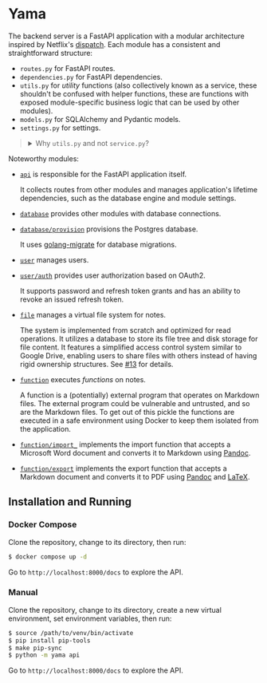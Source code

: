 # Yama

The backend server is a FastAPI application with a modular architecture inspired
by Netflix's [dispatch](https://github.com/Netflix/dispatch). Each module has a
consistent and straightforward structure:

- `routes.py` for FastAPI routes.
- `dependencies.py` for FastAPI dependencies.
- `utils.py` for *utility* functions (also collectively known as a service,
  these shouldn't be confused with helper functions, these are functions with
  exposed module-specific business logic that can be used by other modules).
- `models.py` for SQLAlchemy and Pydantic models.
- `settings.py` for settings.

<blockquote>
<details>
  <summary>Why <code>utils.py</code> and not <code>service.py</code>?</summary>

  Taste. And a bit of inspiration by
  <a href="https://tailwindcss.com/">Tailwind's</a> usage of the word "utility".
  Besides, generally it's not a good idea to have random <code>utils.py</code>
  with generic helper functions all over your project anyways.
</details>
</blockquote>

Noteworthy modules:

- [`api`](yama/api) is responsible for the FastAPI application itself.

  It collects routes from other modules and manages application's lifetime
  dependencies, such as the database engine and module settings. 

- [`database`](yama/database) provides other modules with database connections.

- [`database/provision`](yama/database/provision) provisions the Postgres database.

  It uses [golang-migrate](https://github.com/golang-migrate/migrate) for database migrations.

- [`user`](yama/user) manages users.

- [`user/auth`](yama/user/auth) provides user authorization based on OAuth2.

  It supports password and refresh token grants and has an ability to revoke an
  issued refresh token.

- [`file`](yama/file) manages a virtual file system for notes.

  The system is implemented from scratch and optimized for read operations. It
  utilizes a database to store its file tree and disk storage for file content.
  It features a simplified access control system similar to Google Drive,
  enabling users to share files with others instead of having rigid ownership
  structures. See [#13](https://github.com/kirillgashkov/yama/pull/13) for
  details.

- [`function`](yama/function) executes *functions* on notes.

  A function is a (potentially) external program that operates on Markdown
  files. The external program could be vulnerable and untrusted, and so are the
  Markdown files. To get out of this pickle the functions are executed in a safe
  environment using Docker to keep them isolated from the application.

- [`function/import_`](yama/function/import_) implements the import function
  that accepts a Microsoft Word document and converts it to Markdown using
  [Pandoc](https://pandoc.org/).

- [`function/export`](yama/function/export) implements the export function that
  accepts a Markdown document and converts it to PDF using
  [Pandoc](https://pandoc.org/) and [LaTeX](https://www.latex-project.org/).

## Installation and Running

### Docker Compose

Clone the repository, change to its directory, then run:

```sh
$ docker compose up -d
```

Go to `http://localhost:8000/docs` to explore the API.

### Manual

Clone the repository, change to its directory, create a new virtual environment,
set environment variables, then run:

```sh
$ source /path/to/venv/bin/activate
$ pip install pip-tools
$ make pip-sync
$ python -m yama api
```

Go to `http://localhost:8000/docs` to explore the API.
